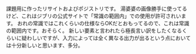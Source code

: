 課題用に作ったリサイトおよびポジストリです。
湯婆婆の画像勝手に使ってるけど、これはジブリの公式サイトで「常識の範囲内」での使用が許可されいます。
おれの常識ではこれくらいの仕様ならOKだとおもってるので、これは常識の範囲内です。おそらく。
新しい要素と言われたら極長言い訳をしたくなるくらいに疑わしいですが、入力によっては全く異なる出力が出るという点においては十分新しいと思います、多分。
